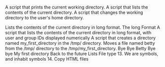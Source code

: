  A script that prints the current working directory.
A script that lists the contents of the current directory.
A script that changes the working directory to the user's home directory.

 Lists the contents of the current directory in long format.
The long Format
A script that lists the contents of the current directory in long format, with user and group IDs displayed numerically
A script that creates a directory named my_first_directory in the /tmp/ directory.
Moves a file named betty from the /tmp/ directory to the /tmp/my_first_directory.
Bye Bye Betty
 Bye bye My first directory
Back to the future
Lists
File type
13. We are symbols, and inhabit symbols
14. Copy HTML files
